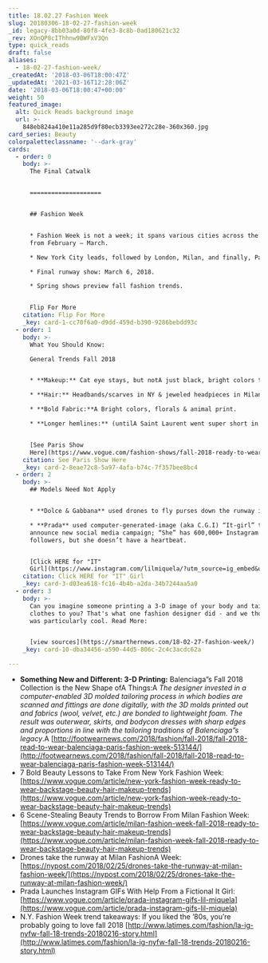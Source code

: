 ```yaml
---
title: 18.02.27 Fashion Week
slug: 20180306-18-02-27-fashion-week
_id: legacy-8bb03a0d-80f8-4fe3-8c8b-0ad180621c32
_rev: XOnQP8cIThhnw9BWFxV3Qn
type: quick_reads
draft: false
aliases:
  - 18-02-27-fashion-week/
_createdAt: '2018-03-06T18:00:47Z'
_updatedAt: '2021-03-16T12:28:06Z'
date: '2018-03-06T18:00:47+00:00'
weight: 50
featured_image:
  alt: Quick Reads background image
  url: >-
    848eb824a410e11a285d9f80ecb3393ee272c28e-360x360.jpg
card_series: Beauty
colorpaletteclassname: '--dark-gray'
cards:
  - order: 0
    body: >-
      The Final Catwalk


      ====================


      ## Fashion Week


      * Fashion Week is not a week; it spans various cities across the globe
      from February – March.

      * New York City leads, followed by London, Milan, and finally, Paris.

      * Final runway show: March 6, 2018.

      * Spring shows preview fall fashion trends.


      Flip For More
    citation: Flip For More
    _key: card-1-cc70f6a0-d9dd-459d-b390-9286bebdd93c
  - order: 1
    body: >-
      What You Should Know:  

      General Trends Fall 2018


      * **Makeup:** Cat eye stays, but notA just black, bright colors too.

      * **Hair:** Headbands/scarves in NY & jeweled headpieces in Milan.

      * **Bold Fabric:**A Bright colors, florals & animal print.

      * **Longer hemlines:** (untilA Saint Laurent went super short in Paris).


      [See Paris Show
      Here](https://www.vogue.com/fashion-shows/fall-2018-ready-to-wear/saint-laurent)
    citation: See Paris Show Here
    _key: card-2-8eae72c8-5a97-4afa-b74c-7f357bee8bc4
  - order: 2
    body: >-
      ## Models Need Not Apply


      * **Dolce & Gabbana** used drones to fly purses down the runway in Milan.

      * **Prada** used computer-generated-image (aka C.G.I) “It-girl” to
      announce new social media campaign; “She” has 600,000+ Instagram
      followers, but she doesn’t have a heartbeat.


      [Click HERE for "IT"
      Girl](https://www.instagram.com/lilmiquela/?utm_source=ig_embed&utm_campaign=embed_ufi_test&action=profilevisit)
    citation: Click HERE for "IT" Girl
    _key: card-3-d03ea618-fc16-4b4b-a2da-34b7244aa5a0
  - order: 3
    body: >-
      Can you imagine someone printing a 3-D image of your body and tailoring
      clothes to you? That's what one fashion designer did - and we thought it
      was particularly cool. Read More:


      [view sources](https://smarthernews.com/18-02-27-fashion-week/)
    _key: card-10-dba34456-a590-44d5-806c-2c4c3acdc62a

---
```

* **Something New and Different: 3-D Printing:** Balenciaga”s Fall 2018 Collection is the New Shape ofA Things:A _The designer invested in a computer-enabled 3D molded tailoring process in which bodies are scanned and fittings are done digitally, with the 3D molds printed out and fabrics (wool, velvet, etc.) are bonded to lightweight foam. The result was outerwear, skirts, and bodycon dresses with sharp edges and proportions in line with the tailoring traditions of Balenciaga”s legacy_.A [http://footwearnews.com/2018/fashion/fall-2018/fall-2018-read-to-wear-balenciaga-paris-fashion-week-513144/](http://footwearnews.com/2018/fashion/fall-2018/fall-2018-read-to-wear-balenciaga-paris-fashion-week-513144/)
* 7 Bold Beauty Lessons to Take From New York Fashion Week: [https://www.vogue.com/article/new-york-fashion-week-ready-to-wear-backstage-beauty-hair-makeup-trends](https://www.vogue.com/article/new-york-fashion-week-ready-to-wear-backstage-beauty-hair-makeup-trends)
* 6 Scene-Stealing Beauty Trends to Borrow From Milan Fashion Week: [https://www.vogue.com/article/milan-fashion-week-fall-2018-ready-to-wear-backstage-beauty-hair-makeup-trends](https://www.vogue.com/article/milan-fashion-week-fall-2018-ready-to-wear-backstage-beauty-hair-makeup-trends)
* Drones take the runway at Milan FashionA Week: [https://nypost.com/2018/02/25/drones-take-the-runway-at-milan-fashion-week/](https://nypost.com/2018/02/25/drones-take-the-runway-at-milan-fashion-week/)
* Prada Launches Instagram GIFs With Help From a Fictional It Girl: [https://www.vogue.com/article/prada-instagram-gifs-lil-miquela](https://www.vogue.com/article/prada-instagram-gifs-lil-miquela)
* N.Y. Fashion Week trend takeaways: If you liked the ’80s, you’re probably going to love fall 2018 [http://www.latimes.com/fashion/la-ig-nyfw-fall-18-trends-20180216-story.html](http://www.latimes.com/fashion/la-ig-nyfw-fall-18-trends-20180216-story.html)